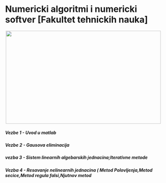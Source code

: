 
# Numericki algoritmi i numericki softver [Fakultet tehnickih nauka]
<p align="center">

  <img width="500" height="300" src="https://upload.wikimedia.org/wikipedia/commons/5/57/Regula_falsi_method.png">

</p>


##### Vezbe 1 - Uvod u matlab 
##### Vezbe 2 - Gausova eliminacija
##### vezba 3 - Sistem linearnih algebarskih jednacina;Iterativne metode 
##### Vezba 4 - Resavanje nelinearnih jednacina ( Metod Polovljenja,Metod secice,Metod regula falsi,Njutnov metod
